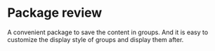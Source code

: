 # Package review

A convenient package to save the content in groups. And it is easy to customize the display style of groups and display them after.
